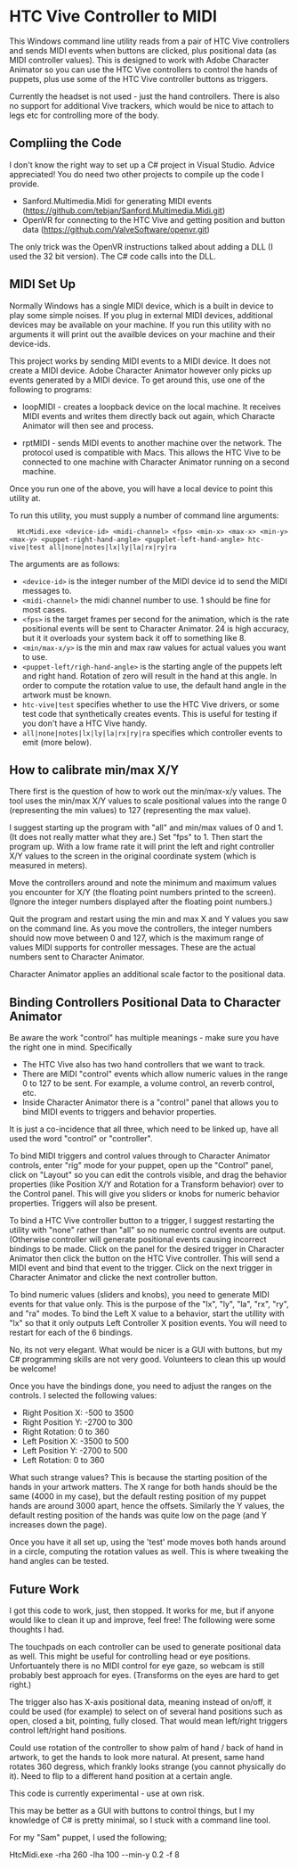 HTC Vive Controller to MIDI
===========================

This Windows command line utility reads from a pair of HTC Vive controllers and
sends MIDI events when buttons are clicked, plus positional data (as MIDI
controller values).  This is designed to work with Adobe Character Animator so
you can use the HTC Vive controllers to control the hands of puppets, plus use
some of the HTC Vive controller buttons as triggers.

Currently the headset is not used - just the hand controllers. There is also
no support for additional Vive trackers, which would be nice to attach to
legs etc for controlling more of the body.

## Compliing the Code 

I don't know the right way to set up a C# project in Visual Studio. Advice
appreciated! You do need two other projects to compile up the code I provide.

 - Sanford.Multimedia.Midi for generating MIDI events (https://github.com/tebjan/Sanford.Multimedia.Midi.git)
 - OpenVR for connecting to the HTC Vive and getting position and button data (https://github.com/ValveSoftware/openvr.git)

The only trick was the OpenVR instructions talked about adding a DLL (I used
the 32 bit version). The C# code calls into the DLL.

## MIDI Set Up 

Normally Windows has a single MIDI device, which is a built in device to
play some simple noises. If you plug in external MIDI devices, additional
devices may be available on your machine. If you run this utility with no
arguments it will print out the availble devices on your machine and their
device-ids.

This project works by sending MIDI events to a MIDI device. It does not create
a MIDI device. Adobe Character Animator however only picks up events generated
by a MIDI device. To get around this, use one of the following to programs:

 * loopMIDI - creates a loopback device on the local machine. It receives MIDI
   events and writes them directly back out again, which Characte Animator will
   then see and process.

 * rptMIDI - sends MIDI events to another machine over the network. The
   protocol used is compatible with Macs. This allows the HTC Vive to be
   connected to one machine with Character Animator running on a second
   machine.

Once you run one of the above, you will have a local device to point this
utility at.

To run this utility, you must supply a number of command line arguments:

      HtcMidi.exe <device-id> <midi-channel> <fps> <min-x> <max-x> <min-y> <max-y> <puppet-right-hand-angle> <pupplet-left-hand-angle> htc-vive|test all|none|notes|lx|ly|la|rx|ry|ra

The arguments are as follows:

* `<device-id>` is the integer number of the MIDI device id to send the MIDI messages to.
* `<midi-channel>` the midi channel number to use. 1 should be fine for most cases.
* `<fps>` is the target frames per second for the animation, which is the rate positional events will be sent to Character Animator. 24 is high accuracy, but it it overloads your system back it off to something like 8.
* `<min/max-x/y>` is the min and max raw values for actual values you want to use.
* `<puppet-left/righ-hand-angle>` is the starting angle of the puppets left and right hand. Rotation of zero will result in the hand at this angle. In order to compute the rotation value to use, the default hand angle in the artwork must be known.
* `htc-vive|test` specifies whether to use the HTC Vive drivers, or some test code that synthetically creates events. This is useful for testing if you don't have a HTC Vive handy.
* `all|none|notes|lx|ly|la|rx|ry|ra` specifies which controller events to emit (more below).

## How to calibrate min/max X/Y 

There first is the question of how to work out the min/max-x/y values.
The tool uses the min/max X/Y values to scale positional values into the range
0 (representing the min values) to 127 (representing the max value).

I suggest starting up the program with "all" and min/max values of 0 and 1.
(It does not really matter what they are.) Set "fps" to 1. Then start the
program up. With a low frame rate it will print the left and right controller
X/Y values to the screen in the original coordinate system (which is measured
in meters).

Move the controllers around and note the minimum and maximum values you
encounter for X/Y (the floating point numbers printed to the screen).
(Ignore the integer numbers displayed after the floating point numbers.)

Quit the program and restart using the min and max X and Y values you saw on
the command line. As you move the controllers, the integer numbers should now
move between 0 and 127, which is the maximum range of values MIDI supports for
controller messages. These are the actual numbers sent to Character Animator.

Character Animator applies an additional scale factor to the positional data.

## Binding Controllers Positional Data to Character Animator 

Be aware the work "control" has multiple meanings - make sure you have the
right one in mind. Specifically

 - The HTC Vive also has two hand controllers that we want to track.
 - There are MIDI "control" events which allow numeric values in the range 0 to 127 to be sent. For example, a volume control, an reverb control, etc.
 - Inside Character Animator there is a "control" panel that allows you to bind MIDI events to triggers and behavior properties.

It is just a co-incidence that all three, which need to be linked up, have all
used the word "control" or "controller".

To bind MIDI triggers and control values through to Character Animator
controls, enter "rig" mode for your puppet, open up the "Control" panel,
click on "Layout" so you can edit the controls visible, and drag the behavior
properties (like Position X/Y and Rotation for a Transform behavior) over to
the Control panel. This will give you sliders or knobs for numeric behavior
properties. Triggers will also be present.

To bind a HTC Vive controller button to a trigger, I suggest restarting the
utility with "none" rather than "all" so no numeric control events are output.
(Otherwise controller will generate positional events causing incorrect
bindings to be made. Click on the panel for the desired trigger in Character
Animator then click the button on the HTC Vive controller. This will send a
MIDI event and bind that event to the trigger. Click on the next trigger in
Character Animator and clicke the next controller button.

To bind numeric values (sliders and knobs), you need to generate MIDI events
for that value only. This is the purpose of the "lx", "ly", "la", "rx", "ry",
and "ra" modes. To bind the Left X value to a behavior, start the utillity with
"lx" so that it only outputs Left Controller X position events. You will need
to restart for each of the 6 bindings.

No, its not very elegant. What would be nicer is a GUI with buttons, but
my C# programming skills are not very good. Volunteers to clean this up
would be welcome!

Once you have the bindings done, you need to adjust the ranges on the controls.
I selected the following values:

 - Right Position X: -500 to 3500
 - Right Position Y: -2700 to 300
 - Right Rotation: 0 to 360
 - Left Position X: -3500 to 500
 - Left Position Y: -2700 to 500
 - Left Rotation: 0 to 360

What such strange values? This is because the starting position of the hands
in your artwork matters. The X range for both hands should be the same (4000
in my case), but the default resting position of my puppet hands are around
3000 apart, hence the offsets. Similarly the Y values, the default resting
position of the hands was quite low on the page (and Y increases down the page).

Once you have it all set up, using the 'test' mode moves both hands around
in a circle, computing the rotation values as well. This is where tweaking
the hand angles can be tested.

## Future Work 

I got this code to work, just, then stopped. It works for me, but if anyone
would like to clean it up and improve, feel free! The following were some
thoughts I had.

The touchpads on each controller can be used to generate positional data
as well. This might be useful for controlling head or eye positions.
Unfortuantely there is no MIDI control for eye gaze, so webcam is still
probably best approach for eyes. (Transforms on the eyes are hard to get
right.)

The trigger also has X-axis positional data, meaning instead of on/off,
it could be used (for example) to select on of several hand positions such as
open, closed a bit, pointing, fully closed. That would mean left/right triggers
control left/right hand positions.

Could use rotation of the controller to show palm of hand / back of hand
in artwork, to get the hands to look more natural. At present, same hand
rotates 360 degress, which frankly looks strange (you cannot physically do it).
Need to flip to a different hand position at a certain angle.

This code is currently experimental - use at own risk.

This may be better as a GUI with buttons to control things, but I my
knowledge of C# is pretty minimal, so I stuck with a command line tool.

For my "Sam" puppet, I used the following;

HtcMidi.exe -rha 260 -lha 100 --min-y 0.2 -f 8
